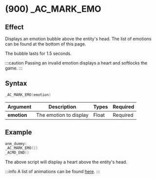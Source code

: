 # (900) _AC_MARK_EMO

## Effect

Displays an emotion bubble above the entity's head. The list of emotions can be found at the bottom of this page.

The bubble lasts for 1.5 seconds.

:::caution
Passing an invalid emotion displays a heart and softlocks the game.
:::

## Syntax

```c
_AC_MARK_EMO(emotion)
```

| Argument | Description | Types | Required |
| - | - | - | - |
| **emotion** | The emotion to display | Float | Required |

## Example

```c
anm_dummy:
_AC_MARK_EMO(2)
_ACMD_END()
```

The above script will display a heart above the entity's head.

:::info
A list of animations can be found [here](../../dictionary/chibi-emotions.md).
:::
